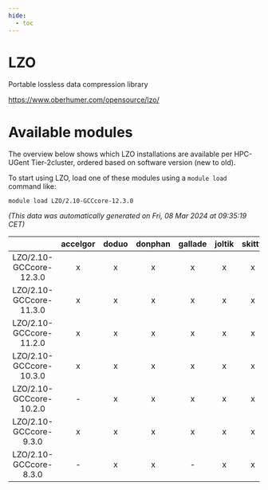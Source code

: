 ```yaml
---
hide:
  - toc
---
```


LZO
===


Portable lossless data compression library

https://www.oberhumer.com/opensource/lzo/
# Available modules


The overview below shows which LZO installations are available per HPC-UGent Tier-2cluster, ordered based on software version (new to old).

To start using LZO, load one of these modules using a `module load` command like:

```shell
module load LZO/2.10-GCCcore-12.3.0
```

*(This data was automatically generated on Fri, 08 Mar 2024 at 09:35:19 CET)*  

| |accelgor|doduo|donphan|gallade|joltik|skitty|
| :---: | :---: | :---: | :---: | :---: | :---: | :---: |
|LZO/2.10-GCCcore-12.3.0|x|x|x|x|x|x|
|LZO/2.10-GCCcore-11.3.0|x|x|x|x|x|x|
|LZO/2.10-GCCcore-11.2.0|x|x|x|x|x|x|
|LZO/2.10-GCCcore-10.3.0|x|x|x|x|x|x|
|LZO/2.10-GCCcore-10.2.0|-|x|x|x|x|x|
|LZO/2.10-GCCcore-9.3.0|x|x|x|x|x|x|
|LZO/2.10-GCCcore-8.3.0|-|x|x|-|x|x|
